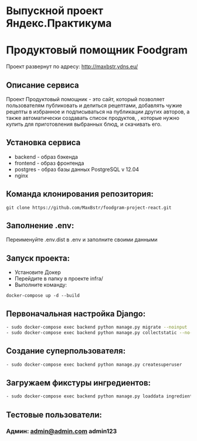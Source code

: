 # Выпускной проект Яндекс.Практикума
# Продуктовый помощник Foodgram

Проект развернут по адресу:  http://maxbstr.ydns.eu/

## Описание сервиса

Проект Продуктовый помощник - это сайт, который позволяет пользователям публиковать и делиться рецептами, добавлять чужие рецепты в избранное и подписываться на публикации других авторов, а также автоматически создавать список продуктов, , которые нужно купить для приготовления выбранных блюд, и скачивать его.

## Установка сервиса

* backend - образ бэкенда
* frontend - образ фронтенда
* postgres - образ базы данных PostgreSQL v 12.04
* nginx

## Команда клонирования репозитория:

```
git clone https://github.com/MaxBstr/foodgram-project-react.git
```

## Заполнение .env:

Переименуйте .env.dist в .env и заполните своими данными

## Запуск проекта:
 * Установите Докер
 * Перейдите в папку в проекте infra/
 * Выполните команду:

```
docker-compose up -d --build
```

## Первоначальная настройка Django:

```bash
- sudo docker-compose exec backend python manage.py migrate --noinput
- sudo docker-compose exec backend python manage.py collectstatic --no-input
```

## Создание суперпользователя:
```bash
- sudo docker-compose exec backend python manage.py createsuperuser
```
## Загружаем фикстуры ингредиентов:
```bash
- sudo docker-compose exec backend python manage.py loaddata ingredients.json
```

## Тестовые пользователи:
### Админ: admin@admin.com admin123

